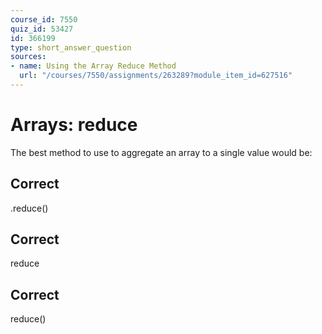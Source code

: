 ```yaml
---
course_id: 7550
quiz_id: 53427
id: 366199
type: short_answer_question
sources:
- name: Using the Array Reduce Method
  url: "/courses/7550/assignments/263289?module_item_id=627516"
---
```


# Arrays: reduce

The best method to use to aggregate an array to a single value would be:

## Correct

.reduce()

## Correct

reduce

## Correct

reduce()
